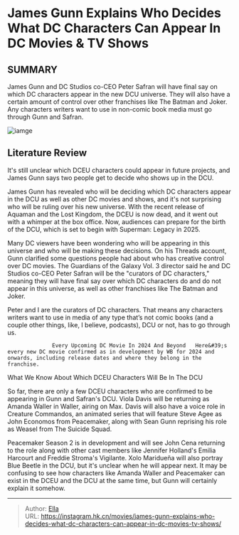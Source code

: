# James Gunn Explains Who Decides What DC Characters Can Appear In DC Movies &amp; TV Shows


## SUMMARY 



  James Gunn and DC Studios co-CEO Peter Safran will have final say on which DC characters appear in the new DCU universe.   They will also have a certain amount of control over other franchises like The Batman and Joker.   Any characters writers want to use in non-comic book media must go through Gunn and Safran.  

![iamge](https://static1.srcdn.com/wordpress/wp-content/uploads/2024/01/james-gunn-dc.jpg)

## Literature Review

It&#39;s still unclear which DCEU characters could appear in future projects, and James Gunn says two people get to decide who shows up in the DCU.




James Gunn has revealed who will be deciding which DC characters appear in the DCU as well as other DC movies and shows, and it&#39;s not surprising who will be ruling over his new universe. With the recent release of Aquaman and the Lost Kingdom, the DCEU is now dead, and it went out with a whimper at the box office. Now, audiences can prepare for the birth of the DCU, which is set to begin with Superman: Legacy in 2025.




Many DC viewers have been wondering who will be appearing in this universe and who will be making these decisions. On his Threads account, Gunn clarified some questions people had about who has creative control over DC movies. The Guardians of the Galaxy Vol. 3 director said he and DC Studios co-CEO Peter Safran will be the &#34;curators of DC characters,&#34; meaning they will have final say over which DC characters do and do not appear in this universe, as well as other franchises like The Batman and Joker.


Peter and I are the curators of DC characters. That means any characters writers want to use in media of any type that’s not comic books (and a couple other things, like, I believe, podcasts), DCU or not, has to go through us.


                  Every Upcoming DC Movie In 2024 And Beyond   Here&#39;s every new DC movie confirmed as in development by WB for 2024 and onwards, including release dates and where they belong in the franchise.   


 What We Know About Which DCEU Characters Will Be In The DCU 
         




So far, there are only a few DCEU characters who are confirmed to be appearing in Gunn and Safran&#39;s DCU. Viola Davis will be returning as Amanda Waller in Waller, airing on Max. Davis will also have a voice role in Creature Commandos, an animated series that will feature Steve Agee as John Economos from Peacemaker, along with Sean Gunn reprising his role as Weasel from The Suicide Squad. 

Peacemaker Season 2 is in development and will see John Cena returning to the role along with other cast members like Jennifer Holland&#39;s Emilia Harcourt and Freddie Stroma&#39;s Vigilante. Xolo Maridueña will also portray Blue Beetle in the DCU, but it&#39;s unclear when he will appear next. It may be confusing to see how characters like Amanda Waller and Peacemaker can exist in the DCEU and the DCU at the same time, but Gunn will certainly explain it somehow. 



---

> Author: [Ella](https://instagram.hk.cn/)  
> URL: https://instagram.hk.cn/movies/james-gunn-explains-who-decides-what-dc-characters-can-appear-in-dc-movies-tv-shows/  

